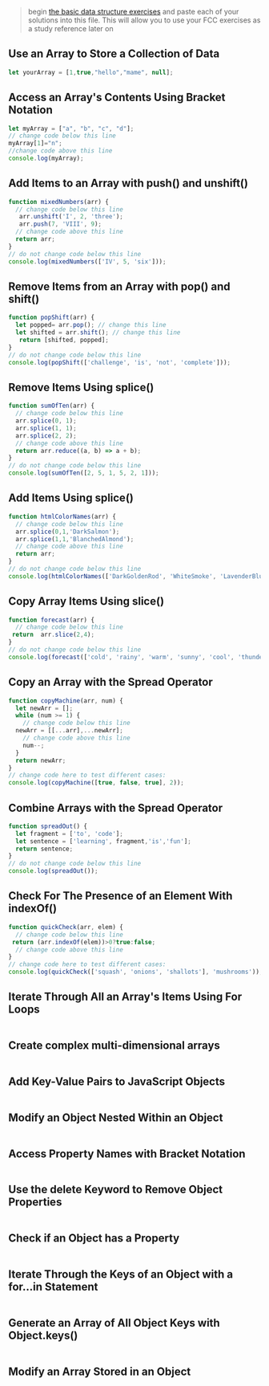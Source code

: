 > begin [the basic data structure exercises](https://learn.freecodecamp.org/javascript-algorithms-and-data-structures/basic-data-structures) and paste each of your solutions into this file.  This will allow you to use your FCC exercises as a study reference later on  

## Use an Array to Store a Collection of Data
```js
let yourArray = [1,true,"hello","mame", null];
```
## Access an Array's Contents Using Bracket Notation
```js
let myArray = ["a", "b", "c", "d"];
// change code below this line
myArray[1]="n";
//change code above this line
console.log(myArray);
```
## Add Items to an Array with push() and unshift()
```js
function mixedNumbers(arr) {
  // change code below this line
   arr.unshift('I', 2, 'three');
   arr.push(7, 'VIII', 9);
  // change code above this line
  return arr;
}
// do not change code below this line
console.log(mixedNumbers(['IV', 5, 'six']));
```
## Remove Items from an Array with pop() and shift()
```js
function popShift(arr) {
  let popped= arr.pop(); // change this line
  let shifted = arr.shift(); // change this line
   return [shifted, popped];
}
// do not change code below this line
console.log(popShift(['challenge', 'is', 'not', 'complete']));
```
## Remove Items Using splice()
```js
function sumOfTen(arr) {
  // change code below this line
  arr.splice(0, 1);
  arr.splice(1, 1);
  arr.splice(2, 2); 
  // change code above this line
  return arr.reduce((a, b) => a + b);
}
// do not change code below this line
console.log(sumOfTen([2, 5, 1, 5, 2, 1]));
```
## Add Items Using splice()
```js
function htmlColorNames(arr) {
  // change code below this line
  arr.splice(0,1,'DarkSalmon');
  arr.splice(1,1,'BlanchedAlmond');
  // change code above this line
  return arr;
} 
// do not change code below this line
console.log(htmlColorNames(['DarkGoldenRod', 'WhiteSmoke', 'LavenderBlush', 'PaleTurqoise', 'FireBrick']));
```
## Copy Array Items Using slice()
```js
function forecast(arr) {
  // change code below this line
 return  arr.slice(2,4);
}
// do not change code below this line
console.log(forecast(['cold', 'rainy', 'warm', 'sunny', 'cool', 'thunderstorms']));
```
## Copy an Array with the Spread Operator
```js
function copyMachine(arr, num) {
  let newArr = [];
  while (num >= 1) {
    // change code below this line
  newArr = [[...arr],...newArr];
    // change code above this line
    num--;
  }
  return newArr;
}
// change code here to test different cases:
console.log(copyMachine([true, false, true], 2));
```
## Combine Arrays with the Spread Operator
```js
function spreadOut() {
  let fragment = ['to', 'code'];
  let sentence = ['learning', fragment,'is','fun'];
  return sentence;
}
// do not change code below this line
console.log(spreadOut());
```
## Check For The Presence of an Element With indexOf()
```js
function quickCheck(arr, elem) {
  // change code below this line
 return (arr.indexOf(elem))>0?true:false;
  // change code above this line
}
// change code here to test different cases:
console.log(quickCheck(['squash', 'onions', 'shallots'], 'mushrooms'));
```
## Iterate Through All an Array's Items Using For Loops
```js
```
## Create complex multi-dimensional arrays
```js
```
## Add Key-Value Pairs to JavaScript Objects
```js
```
## Modify an Object Nested Within an Object
```js
```
## Access Property Names with Bracket Notation
```js
```
## Use the delete Keyword to Remove Object Properties
```js
```
## Check if an Object has a Property
```js
```
## Iterate Through the Keys of an Object with a for...in Statement
```js
```
## Generate an Array of All Object Keys with Object.keys()
```js
```
## Modify an Array Stored in an Object
```js
```
